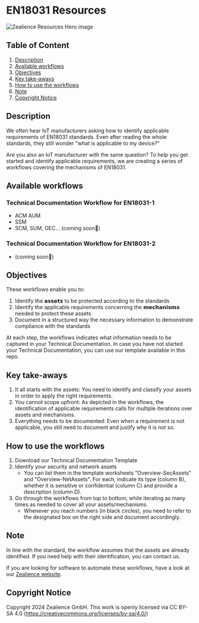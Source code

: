 # EN18031 Resources
![Zealience Resources Hero image](https://github.com/zealience/IoT-Cybersecurity-Compliance/blob/main/misc/HeroResources.png?raw=true)

## Table of Content
1. [Description](#desc)
2. [Available workflows](#avail)
3. [Objectives](#obj)
4. [Key take-aways](#key)
5. [How to use the workflows](#use)
6. [Note](#note)
7. [Copyright Notice](#copy)

## Description <a name='desc'></a>
We often hear IoT manufacturers asking how to identify applicable requirements of EN18031 standards. Even after reading the whole standards, they still wonder "what is applicable to my device?"
 
Are you also an IoT manufacturer with the same question? To help you get started and identify applicable requirements, we are creating a series of workflows covering the mechanisms of EN18031.

## Available workflows <a name='avail'></a>
### Technical Documentation Workflow for EN18031-1
- ACM AUM
- SSM
- SCM, SUM, GEC... (coming soon🚀)

### Technical Documentation Workflow for EN18031-2
- (coming soon🚀)

## Objectives <a name='obj'></a>
These workflows enable you to:
1. Identify the 𝗮𝘀𝘀𝗲𝘁𝘀 to be protected according to the standards
2. Identify the applicable requirements concerning the 𝗺𝗲𝗰𝗵𝗮𝗻𝗶𝘀𝗺𝘀 needed to protect these assets
3. Document in a structured way the necessary information to demonstrate compliance with the standards

At each step, the workflows indicates what information needs to be captured in your Technical Documentation. In case you have not started your Technical Documentation, you can use our template available in this repo.

## Key take-aways <a name='key'></a>
1. It all starts with the assets: You need to identify and classify your assets in order to apply the right requirements.
2. You cannot scope upfront: As depicted in the workflows, the identification of applicable requirements calls for multiple iterations over assets and mechanisms.
3. Everything needs to be documented: Even when a requirement is not applicable, you still need to document and justify why it is not so.

## How to use the workflows <a name='use'></a>
1. Download our Technical Documentation Template
2. Identify your security and network assets
   - You can list them in the template worksheets "Overview-SecAssets" and "Overview-NetAssets". For each, indicate its type (column B), whether it is sensitive or confidential (column C) and provide a description (column D).
3. Go through the workflows from top to bottom, while iterating as many times as needed to cover all your assets/mechanisms.
   - Whenever you reach numbers (in black circles), you need to refer to the designated box on the right side and document accordingly.
   
## Note <a name='note'></a>
In line with the standard, the workflow assumes that the assets are already identified. If you need help with their identification, you can contact us.

If you are looking for software to automate these workflows, have a look at our [Zealience website](https://zealience.com). 


## Copyright Notice <a name='copy'></a>
Copyright 2024 Zealience GmbH. This work is openly licensed via CC BY-SA 4.0 (https://creativecommons.org/licenses/by-sa/4.0/)
